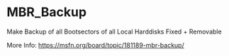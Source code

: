 # MBR_Backup
Make Backup of all Bootsectors of all Local Harddisks Fixed + Removable

More Info: https://msfn.org/board/topic/181189-mbr-backup/
